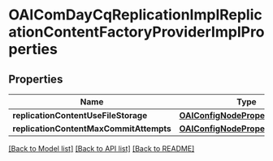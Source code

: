 # OAIComDayCqReplicationImplReplicationContentFactoryProviderImplProperties

## Properties
Name | Type | Description | Notes
------------ | ------------- | ------------- | -------------
**replicationContentUseFileStorage** | [**OAIConfigNodePropertyBoolean***](OAIConfigNodePropertyBoolean.md) |  | [optional] 
**replicationContentMaxCommitAttempts** | [**OAIConfigNodePropertyInteger***](OAIConfigNodePropertyInteger.md) |  | [optional] 

[[Back to Model list]](../README.md#documentation-for-models) [[Back to API list]](../README.md#documentation-for-api-endpoints) [[Back to README]](../README.md)


